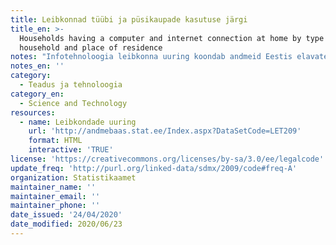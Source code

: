 ```yaml
---
title: Leibkonnad tüübi ja püsikaupade kasutuse järgi
title_en: >-
  Households having a computer and internet connection at home by type of
  household and place of residence
notes: "Infotehnoloogia leibkonna uuring koondab andmeid Eestis elavate leibkondade mobiilse interneti olemasolu ja kasutamise kohta.\r\nStatistikaameti andmed püsikaupade kasutamise kohta, näiteks mobiiltelefonide ning internetiühenduse kohta."
notes_en: ''
category: 
  - Teadus ja tehnoloogia
category_en: 
  - Science and Technology
resources:
  - name: Leibkondade uuring
    url: 'http://andmebaas.stat.ee/Index.aspx?DataSetCode=LET209'
    format: HTML
    interactive: 'TRUE'
license: 'https://creativecommons.org/licenses/by-sa/3.0/ee/legalcode'
update_freq: 'http://purl.org/linked-data/sdmx/2009/code#freq-A'
organization: Statistikaamet
maintainer_name: ''
maintainer_email: ''
maintainer_phone: ''
date_issued: '24/04/2020'
date_modified: 2020/06/23
---
```

